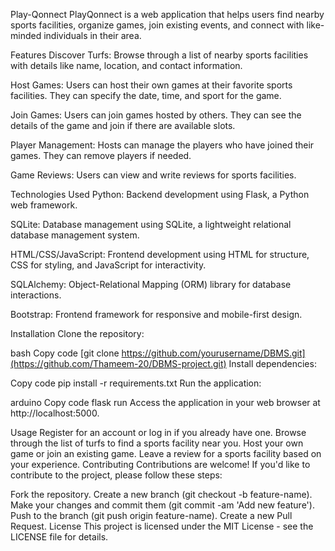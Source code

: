 Play-Qonnect
PlayQonnect is a web application that helps users find nearby sports facilities, organize games, join existing events, and connect with like-minded individuals in their area.

Features
Discover Turfs: Browse through a list of nearby sports facilities with details like name, location, and contact information.

Host Games: Users can host their own games at their favorite sports facilities. They can specify the date, time, and sport for the game.

Join Games: Users can join games hosted by others. They can see the details of the game and join if there are available slots.

Player Management: Hosts can manage the players who have joined their games. They can remove players if needed.

Game Reviews: Users can view and write reviews for sports facilities.

Technologies Used
Python: Backend development using Flask, a Python web framework.

SQLite: Database management using SQLite, a lightweight relational database management system.

HTML/CSS/JavaScript: Frontend development using HTML for structure, CSS for styling, and JavaScript for interactivity.

SQLAlchemy: Object-Relational Mapping (ORM) library for database interactions.

Bootstrap: Frontend framework for responsive and mobile-first design.

Installation
Clone the repository:

bash
Copy code
[git clone https://github.com/yourusername/DBMS.git](https://github.com/Thameem-20/DBMS-project.git)
Install dependencies:

Copy code
pip install -r requirements.txt
Run the application:

arduino
Copy code
flask run
Access the application in your web browser at http://localhost:5000.

Usage
Register for an account or log in if you already have one.
Browse through the list of turfs to find a sports facility near you.
Host your own game or join an existing game.
Leave a review for a sports facility based on your experience.
Contributing
Contributions are welcome! If you'd like to contribute to the project, please follow these steps:

Fork the repository.
Create a new branch (git checkout -b feature-name).
Make your changes and commit them (git commit -am 'Add new feature').
Push to the branch (git push origin feature-name).
Create a new Pull Request.
License
This project is licensed under the MIT License - see the LICENSE file for details.

